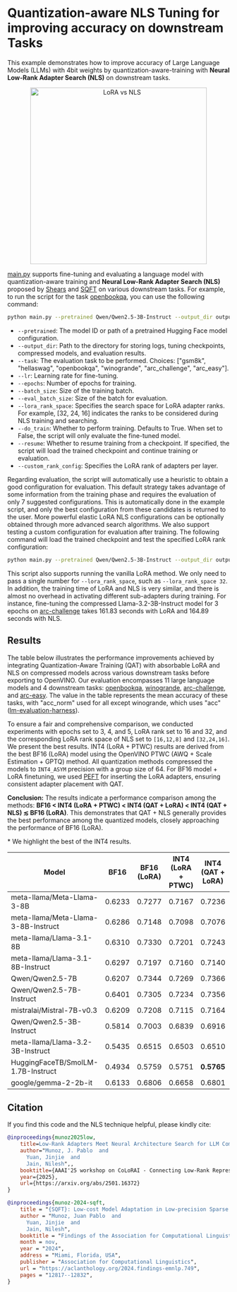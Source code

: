 # Quantization-aware NLS Tuning for improving accuracy on downstream Tasks

This example demonstrates how to improve accuracy of Large Language Models (LLMs) with 4bit weights by
quantization-aware-training with **Neural Low-Rank Adapter Search (NLS)** on downstream tasks.

<p align="center">
  <img src="/examples/llm_compression/torch/qat_with_nls_downstream/pics/lora_vs_nls.png" alt="LoRA vs NLS" width="400"/>
</p>

[main.py](main.py) supports fine-tuning and evaluating a language model with quantization-aware training and **Neural Low-Rank Adapter Search (NLS)** proposed by [Shears](https://arxiv.org/abs/2404.10934) and [SQFT](https://arxiv.org/abs/2410.03750) on various downstream tasks. For example, to run the script for the task [openbookqa](https://huggingface.co/datasets/allenai/openbookqa), you can use the following command:

```bash
python main.py --pretrained Qwen/Qwen2.5-3B-Instruct --output_dir output --task openbookqa --lr 1e-4 --epochs 3 --batch_size 16 --eval_batch_size 64 --lora_rank_space 32 24 16
```

- `--pretrained`: The model ID or path of a pretrained Hugging Face model configuration.
- `--output_dir`: Path to the directory for storing logs, tuning checkpoints, compressed models, and evaluation results.
- `--task`: The evaluation task to be performed. Choices: ["gsm8k", "hellaswag", "openbookqa", "winogrande", "arc_challenge", "arc_easy"].
- `--lr`: Learning rate for fine-tuning.
- `--epochs`: Number of epochs for training.
- `--batch_size`: Size of the training batch.
- `--eval_batch_size`: Size of the batch for evaluation.
- `--lora_rank_space`: Specifies the search space for LoRA adapter ranks. For example, [32, 24, 16] indicates the ranks to be considered during NLS training and searching.
- `--do_train`: Whether to perform training. Defaults to True. When set to False, the script will only evaluate the fine-tuned model.
- `--resume`: Whether to resume training from a checkpoint. If specified, the script will load the trained checkpoint and continue training or evaluation.
- `--custom_rank_config`: Specifies the LoRA rank of adapters per layer.

Regarding evaluation, the script will automatically use a heuristic to obtain a good configuration for evaluation. This default strategy takes advantage of some information from the training phase and requires the evaluation of only 7 suggested configurations. This is automatically done in the example script, and only the best configuration from these candidates is returned to the user. More powerful elastic LoRA NLS configurations can be optionally obtained through more advanced search algorithms. We also support testing a custom configuration for evaluation after training. The following command will load the trained checkpoint and test the specified LoRA rank configuration:

```bash
python main.py --pretrained Qwen/Qwen2.5-3B-Instruct --output_dir output --resume --do_train False --task openbookqa --lora_rank_space 32 24 16 --custom_rank_config 32 24 16 24 24 32 24 32 32 16 24 16 24 32 24 16 24 24 32 32 24 32 32 16 32 32 24 32
```

This script also supports running the vanilla LoRA method. We only need to pass a single number for `--lora_rank_space`, such as `--lora_rank_space 32`. In addition, the training time of LoRA and NLS is very similar, and there is almost no overhead in activating different sub-adapters during training. For instance, fine-tuning the compressed Llama-3.2-3B-Instruct model for 3 epochs on [arc-challenge](https://huggingface.co/datasets/allenai/ai2_arc) takes 161.83 seconds with LoRA and 164.89 seconds with NLS.

## Results

The table below illustrates the performance improvements achieved by integrating Quantization-Aware Training (QAT) with absorbable LoRA and NLS on compressed models across various downstream tasks before exporting to OpenVINO. Our evaluation encompasses 11 large language models and 4 downstream tasks: [openbookqa](https://huggingface.co/datasets/allenai/openbookqa), [winogrande](https://huggingface.co/datasets/allenai/winogrande), [arc-challenge](https://huggingface.co/datasets/allenai/ai2_arc), and [arc-easy](https://huggingface.co/datasets/allenai/ai2_arc). The value in the table represents the mean accuracy of these tasks, with "acc_norm" used for all except winogrande, which uses "acc" ([lm-evaluation-harness](https://github.com/EleutherAI/lm-evaluation-harness)).

To ensure a fair and comprehensive comparison, we conducted experiments with epochs set to 3, 4, and 5, LoRA rank set to 16 and 32, and the corresponding LoRA rank space of NLS set to `[16,12,8]` and `[32,24,16]`. We present the best results.
INT4 (LoRA + PTWC) results are derived from the best BF16 (LoRA) model using the OpenVINO PTWC (AWQ + Scale Estimation + GPTQ) method. All quantization methods compressed the models to `INT4_ASYM` precision with a group size of 64. For BF16 model + LoRA finetuning, we used [PEFT](https://github.com/huggingface/peft) for inserting the LoRA adapters, ensuring consistent adapter placement with QAT.

**Conclusion:** The results indicate a performance comparison among the methods:
**BF16 < INT4 (LoRA + PTWC) < INT4 (QAT + LoRA) < INT4 (QAT + NLS) ≲ BF16 (LoRA)**. This demonstrates that QAT + NLS generally provides the best performance among the quantized models, closely approaching the performance of BF16 (LoRA).

\* We highlight the best of the INT4 results.

| Model                                | BF16  | BF16 (LoRA) | INT4 (LoRA + PTWC) | INT4 (QAT + LoRA) | INT4 (QAT + NLS) |
|--------------------------------------|-------|-------------|--------------------|-------------------|------------------|
| meta-llama/Meta-Llama-3-8B           | 0.6233| 0.7277      | 0.7167             | 0.7236            | **0.7350**       |
| meta-llama/Meta-Llama-3-8B-Instruct  | 0.6286| 0.7148      | 0.7098             | 0.7076            | **0.7128**       |
| meta-llama/Llama-3.1-8B              | 0.6310| 0.7330      | 0.7201             | 0.7243            | **0.7297**       |
| meta-llama/Llama-3.1-8B-Instruct     | 0.6297| 0.7197      | 0.7160             | 0.7140            | **0.7166**       |
| Qwen/Qwen2.5-7B                      | 0.6207| 0.7344      | 0.7269             | 0.7366            | **0.7408**       |
| Qwen/Qwen2.5-7B-Instruct             | 0.6401| 0.7305      | 0.7234             | 0.7356            | **0.7382**       |
| mistralai/Mistral-7B-v0.3            | 0.6209| 0.7208      | 0.7115             | 0.7164            | **0.7291**       |
| Qwen/Qwen2.5-3B-Instruct             | 0.5814| 0.7003      | 0.6839             | 0.6916            | **0.6966**       |
| meta-llama/Llama-3.2-3B-Instruct     | 0.5435| 0.6515      | 0.6503             | 0.6510            | **0.6570**       |
| HuggingFaceTB/SmolLM-1.7B-Instruct   | 0.4934| 0.5759      | 0.5751             | **0.5765**        | 0.5733           |
| google/gemma-2-2b-it                 | 0.6133| 0.6806      | 0.6658             | 0.6801            | **0.6843**       |

## Citation

If you find this code and the NLS technique helpful, please kindly cite:

```bibtex
@inproceedings{munoz2025low,
    title=Low-Rank Adapters Meet Neural Architecture Search for LLM Compression,
    author="Munoz, J. Pablo  and
      Yuan, Jinjie  and
      Jain, Nilesh",,
    booktitle={AAAI'25 workshop on CoLoRAI - Connecting Low-Rank Representations in AI},
    year={2025},
    url={https://arxiv.org/abs/2501.16372}
}
```

```bibtex
@inproceedings{munoz-2024-sqft,
    title = "{SQFT}: Low-cost Model Adaptation in Low-precision Sparse Foundation Models",
    author = "Munoz, Juan Pablo  and
      Yuan, Jinjie  and
      Jain, Nilesh",
    booktitle = "Findings of the Association for Computational Linguistics: EMNLP 2024",
    month = nov,
    year = "2024",
    address = "Miami, Florida, USA",
    publisher = "Association for Computational Linguistics",
    url = "https://aclanthology.org/2024.findings-emnlp.749",
    pages = "12817--12832",
}
```
